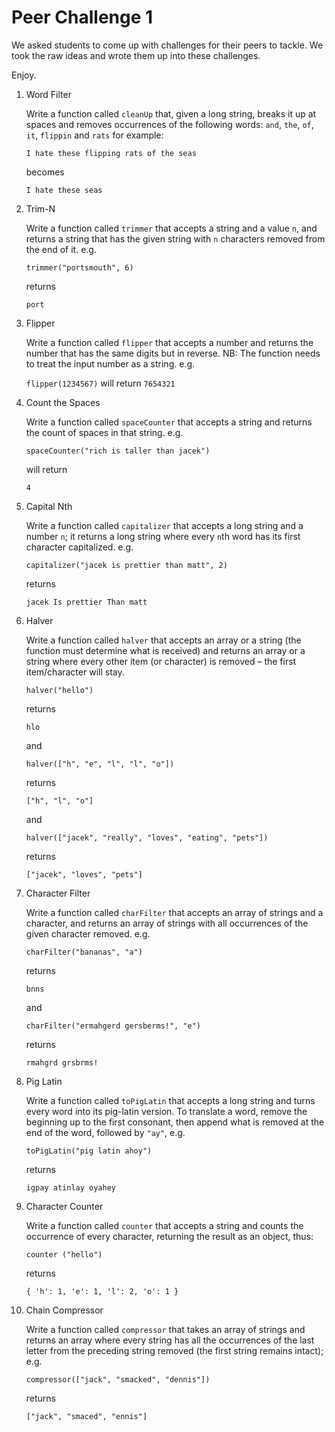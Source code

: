 # Peer Challenge 1

We asked students to come up with challenges for their peers to tackle.  We took the raw ideas and wrote them up into these challenges.

Enjoy.

1. Word Filter

   Write a function called `cleanUp` that, given a long string, breaks it up at spaces and removes occurrences of the following words:
     `and`, `the`, `of`, `it`, `flippin` and `rats`
   for example: 

     `I hate these flipping rats of the seas`
   
   becomes

     `I hate these seas`


2. Trim-N

   Write a function called `trimmer` that accepts a string and a value `n`, and returns a string that has the given string with `n` characters removed from the end of it.  e.g. 

   `trimmer("portsmouth", 6)`

   returns

   `port`


3. Flipper

   Write a function called `flipper` that accepts a number and returns the number that has the same digits but in reverse.  NB: The function needs to treat the input number as a string. e.g.

   `flipper(1234567)` will return `7654321`


4. Count the Spaces

   Write a function called `spaceCounter` that accepts a string and returns the count of spaces in that string.
   e.g.

   `spaceCounter("rich is taller than jacek")`
   
   will return
   
   `4`


5. Capital Nth

   Write a function called `capitalizer` that accepts a long string and a number `n`; it returns a long string where every `n`th word has its first character capitalized. e.g.

   `capitalizer("jacek is prettier than matt", 2)`
  
   returns

   `jacek Is prettier Than matt`


6. Halver

   Write a function called `halver` that accepts an array or a string (the function must determine what is received) and returns an array or a string where every other item (or character) is removed – the first item/character will stay.

   `halver("hello")`

   returns

   `hlo`

   and

   `halver(["h", "e", "l", "l", "o"])`

   returns

   `["h", "l", "o"]`

   and

   `halver(["jacek", "really", "loves", "eating", "pets"])`

   returns

   `["jacek", "loves", "pets"]`


7. Character Filter

   Write a function called `charFilter` that accepts an array of strings and a character, and returns an array of strings with all occurrences of the given character removed. e.g.

   `charFilter("bananas", "a")`

   returns

   `bnns`

   and

   `charFilter("ermahgerd gersberms!", "e")`

   returns

   `rmahgrd grsbrms!`


8. Pig Latin

   Write a function called `toPigLatin` that accepts a long string and turns every word into its pig-latin version.  To translate a word, remove the beginning up to the first consonant, then append what is removed at the end of the word, followed by `"ay"`, e.g.
   
   `toPigLatin("pig latin ahoy")`
   
   returns
   
   `igpay atinlay oyahey`


9. Character Counter

   Write a function called `counter` that accepts a string and counts the occurrence of every character, returning the result as an object, thus:

   `counter ("hello")`

   returns

   `{ 'h': 1, 'e': 1, 'l': 2, 'o': 1 }`
   

10. Chain Compressor

    Write a function called `compressor` that takes an array of strings and returns an array where every string has all the occurrences of the last letter from the preceding string removed (the first string remains intact);  e.g.

    `compressor(["jack", "smacked", "dennis"])`
   
    returns
   
    `["jack", "smaced", "ennis"]`

